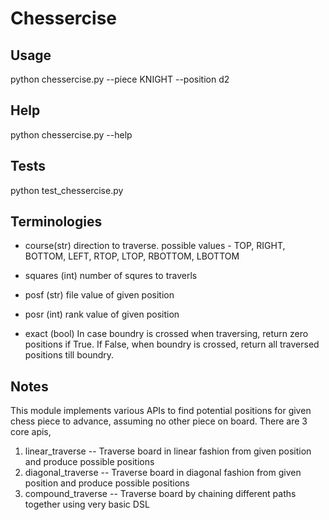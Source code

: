 # Chessercise


## Usage
python chessercise.py --piece KNIGHT --position d2


## Help
python chessercise.py --help

## Tests
python test_chessercise.py

## Terminologies
- course(str) 
direction to traverse. possible values - TOP, RIGHT, BOTTOM, LEFT, RTOP, LTOP, RBOTTOM, LBOTTOM

- squares (int)
number of squres to traverls

- posf (str)
file value of given position

- posr (int)
rank value of given position

- exact (bool)
In case boundry is crossed when traversing, return zero positions if True. If False, when boundry is crossed, return all traversed positions till boundry.


## Notes
This module implements various APIs to find potential positions for given chess piece to advance, assuming no other piece
on board. There are 3 core apis,
1. linear_traverse -- Traverse board in linear fashion from given position and produce possible positions
2. diagonal_traverse -- Traverse board in diagonal fashion from given position and produce possible positions 
3. compound_traverse -- Traverse board by chaining different paths together using very basic DSL

